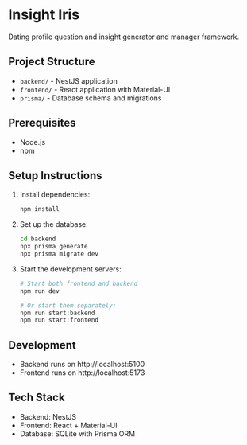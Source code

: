 # Insight Iris

Dating profile question and insight generator and manager framework.

## Project Structure

- `backend/` - NestJS application
- `frontend/` - React application with Material-UI
- `prisma/` - Database schema and migrations

## Prerequisites

- Node.js
- npm

## Setup Instructions

1. Install dependencies:
   ```bash
   npm install
   ```

2. Set up the database:
   ```bash
   cd backend
   npx prisma generate
   npx prisma migrate dev
   ```

3. Start the development servers:
   ```bash
   # Start both frontend and backend
   npm run dev

   # Or start them separately:
   npm run start:backend
   npm run start:frontend
   ```

## Development

- Backend runs on http://localhost:5100
- Frontend runs on http://localhost:5173

## Tech Stack

- Backend: NestJS
- Frontend: React + Material-UI
- Database: SQLite with Prisma ORM 